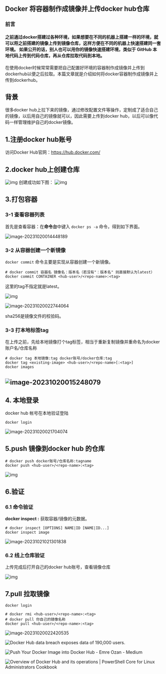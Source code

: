 ## Docker 将容器制作成镜像并上传docker hub仓库

### 前言

#### 之前通过docker搭建过各种环境，如果想要在不同的机器上搭建一样的环境，就可以将之前搭建的镜像上传到镜像仓库，这样方便在不同的机器上快速搭建同一套环境。 如果公开的话，别人也可以用你的镜像快速搭建环境，类似于 GitHub 本地代码上传到代码仓库，再从仓库拉取代码到本地。

在使用docker时候常常需要把自己配置好环境的容器制作成镜像并上传到dockerhub以便之后拉取。本篇文章就是介绍如何将docker容器制作成镜像并上传到dockerhub。

## 背景

很多docker hub上拉下来的镜像，通过修改配置文件等操作，定制成了适合自己的镜像，以后用自己的镜像就可以，因此需要上传到docker hub，以后可以像代码一样管理维护自己的docker镜像。

## 1.注册docker hub账号

访问Docker Hub官网：https://hub.docker.com/

## 2.docker hub上创建仓库

![img](./docker上传镜像.assets/1606616-20220322184846620-385055832.png)
创建成功如下图：
![img](./docker上传镜像.assets/1606616-20220322184901964-1467112222.png)

## 3.打包容器

### 3-1 查看容器列表

首先是查看容器：在**命令台**中键入 `docker ps -a` 命令，得到如下界面。

![image-20231020014448189](./docker上传镜像.assets/image-20231020014448189.png)

### 3-2 从容器创建一个新镜像

`docker commit` 命令主要是实现从容器创建一个新镜像。

```shell
# docker commit 容器名 镜像名：版本名（若没有"：版本名" 则直接默认为latest）
docker commit CONTAINER <hub-user>/<repo-name>:<tag>
```

这里的tag不指定就是latest。

![img](./docker上传镜像.assets/image-20231020022927684.png)

![image-20231020022744064](./docker上传镜像.assets/image-20231020022744064.png)

sha256是镜像文件的校验码。

### 3-3 打本地标签tag

在上传之前，先给本地镜像打个tag标签，相当于重新复制镜像并重命名为docker账户名/仓库名称

```shell
# docker tag 本地镜像:tag docker账号/docker仓库:tag
docker tag <existing-image> <hub-user>/<repo-name>[:<tag>]
docker images
```

## ![image-20231020015248079](./docker上传镜像.assets/image-20231020015248079.png)

## 4. 本地登录

docker hub 帐号在本地验证登陆

```shell
docker login
```

![image-20231020021704074](./docker上传镜像.assets/image-20231020021704074.png)

## 5.push 镜像到docker hub 的仓库

```shell
# docker push docker账号/仓库名称:tagname
docker push <hub-user>/<repo-name>:<tag>
```

![img](./docker上传镜像.assets/1606616-20220322184941845-1720317000.png)

## 6.验证

### 6.1 命令验证

**docker inspect :** 获取容器/镜像的元数据。

```shell
# docker inspect [OPTIONS] NAME|ID [NAME|ID...]
docker inspect image
```

![image-20231021021301838](./docker上传镜像.assets/image-20231021021301838.png)

### 6.2 线上仓库验证

 上传完成后打开自己的docker hub账号，查看镜像仓库 

![img](./docker上传镜像.assets/1606616-20220322185007416-681271531.png)

## 7.pull 拉取镜像

```shell
docker login

# docker rmi <hub-user>/<repo-name>:<tag>
# docker pull 你自己的镜像名称
docker pull <hub-user>/<repo-name>:<tag>
```

![image-20231020022420535](./docker上传镜像.assets/image-20231020022420535.png)

![Docker Hub data breach exposes data of 190,000 users.](./docker上传镜像.assets/docker-hub-security-breach.jpg)

![Push Your Docker Image into Docker Hub - Emre Ozan - Medium](./docker上传镜像.assets/1SJ6Me2lPu0PlNmN1KhAokQ.png)

![Overview of Docker Hub and its operations | PowerShell Core for Linux  Administrators Cookbook](./docker上传镜像.assets/01327d92-d3d2-4354-98bb-2a443adad38d.png)
